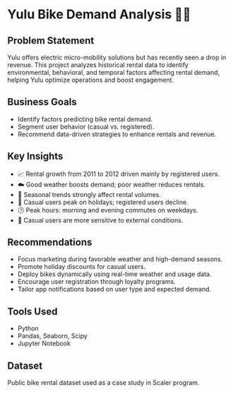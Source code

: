 # Yulu Bike Demand Analysis 🚴‍♂️

## Problem Statement
Yulu offers electric micro-mobility solutions but has recently seen a drop in revenue. This project analyzes historical rental data to identify environmental, behavioral, and temporal factors affecting rental demand, helping Yulu optimize operations and boost engagement.

## Business Goals
- Identify factors predicting bike rental demand.
- Segment user behavior (casual vs. registered).
- Recommend data-driven strategies to enhance rentals and revenue.

## Key Insights
- 📈 Rental growth from 2011 to 2012 driven mainly by registered users.
- ☁️ Good weather boosts demand; poor weather reduces rentals.
- 🍂 Seasonal trends strongly affect rental volumes.
- 🎉 Casual users peak on holidays; registered users decline.
- 🕒 Peak hours: morning and evening commutes on weekdays.
- 🧍 Casual users are more sensitive to external conditions.

## Recommendations
- Focus marketing during favorable weather and high-demand seasons.
- Promote holiday discounts for casual users.
- Deploy bikes dynamically using real-time weather and usage data.
- Encourage user registration through loyalty programs.
- Tailor app notifications based on user type and expected demand.

## Tools Used
- Python
- Pandas, Seaborn, Scipy
- Jupyter Notebook

## Dataset
Public bike rental dataset used as a case study in Scaler program.

